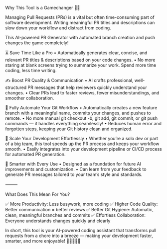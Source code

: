Why This Tool is a Gamechanger 🚀✨

Managing Pull Requests (PRs) is a vital but often time-consuming part of software development. Writing meaningful PR titles and descriptions can slow down your workflow and distract from coding.

This AI-powered PR Generator with automated branch creation and push changes the game completely!

⏳ Save Time Like a Pro
	•	Automatically generates clear, concise, and relevant PR titles & descriptions based on your code changes.
	•	No more staring at blank screens trying to summarize your work. Spend more time coding, less time writing.

✍️ Boost PR Quality & Communication
	•	AI crafts professional, well-structured PR messages that help reviewers quickly understand your changes.
	•	Clear PRs lead to faster reviews, fewer misunderstandings, and smoother collaboration.

🌿 Fully Automate Your Git Workflow
	•	Automatically creates a new feature branch with a meaningful name, commits your changes, and pushes to remote.
	•	No more manual git checkout -b, git add, git commit, or git push commands — it handles everything seamlessly!
	•	Reduces human error and forgotten steps, keeping your Git history clean and organized.

🚀 Scale Your Development Effortlessly
	•	Whether you’re a solo dev or part of a big team, this tool speeds up the PR process and keeps your workflow smooth.
	•	Easily integrates into your development pipeline or CI/CD process for automated PR generation.

🤖 Smarter with Every Use
	•	Designed as a foundation for future AI improvements and customization.
	•	Can learn from your feedback to generate PR messages tailored to your team’s style and standards.

⸻

What Does This Mean For You?

✅ More Productivity: Less busywork, more coding
✅ Higher Code Quality: Better communication = better reviews
✅ Better Git Hygiene: Automatic, clean, meaningful branches and commits
✅ Effortless Collaboration: Everyone understands changes quickly and clearly


In short, this tool is your AI-powered coding assistant that transforms pull requests from a chore into a breeze — making your development faster, smarter, and more enjoyable! 🎉👨‍💻👩‍💻